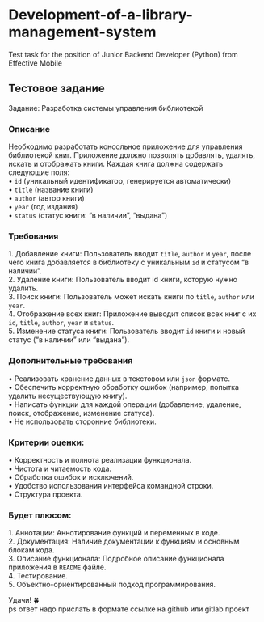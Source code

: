 # Development-of-a-library-management-system
Test task for the position of Junior Backend Developer (Python) from Effective Mobile


##  **Тестовое задание**   
Задание: Разработка системы управления библиотекой  
### **Описание**  
Необходимо разработать консольное приложение для управления библиотекой книг. Приложение должно позволять добавлять, удалять, искать и отображать книги. Каждая книга должна содержать следующие поля:  
    • `id` (уникальный идентификатор, генерируется автоматически)  
    • `title` (название книги)  
    • `author` (автор книги)  
    • `year` (год издания)  
    • `status` (статус книги: “в наличии”, “выдана”)

### **Требования**  
 1\. Добавление книги: Пользователь вводит `title`, `author` и `year`, после чего книга добавляется в библиотеку с уникальным `id` и статусом “в наличии”.  
 2\. Удаление книги: Пользователь вводит id книги, которую нужно удалить.  
 3\. Поиск книги: Пользователь может искать книги по `title`, `author` или `year`.  
 4\. Отображение всех книг: Приложение выводит список всех книг с их `id`, `title`, `author`, `year` и `status`.  
 5\. Изменение статуса книги: Пользователь вводит `id` книги и новый статус (“в наличии” или “выдана”).

### **Дополнительные требования**  
 • Реализовать хранение данных в текстовом или `json` формате.  
 • Обеспечить корректную обработку ошибок (например, попытка удалить несуществующую книгу).  
 • Написать функции для каждой операции (добавление, удаление, поиск, отображение, изменение статуса).  
 • Не использовать сторонние библиотеки.

### **Критерии оценки:**  
 • Корректность и полнота реализации функционала.  
 • Чистота и читаемость кода.  
 • Обработка ошибок и исключений.  
 • Удобство использования интерфейса командной строки.  
 • Структура проекта.

### **Будет плюсом:**  
1\. Аннотации: Аннотирование функций и переменных в коде.  
2\. Документация: Наличие документации к функциям и основным блокам кода.  
3\. Описание функционала: Подробное описание функционала приложения в `README` файле.  
4\. Тестирование.  
5\. Объектно-ориентированный подход программирования.

Удачи\! 🍀  
ps ответ надо прислать в формате ссылке на github или gitlab проект